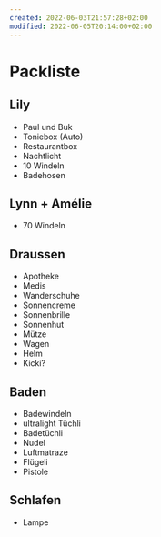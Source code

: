 ```yaml
---
created: 2022-06-03T21:57:28+02:00
modified: 2022-06-05T20:14:00+02:00
---
```


# Packliste

## Lily
- Paul und Buk
- Toniebox (Auto)
- Restaurantbox
- Nachtlicht
- 10 Windeln
- Badehosen

## Lynn + Amélie
- 70 Windeln

## Draussen
- Apotheke
- Medis
- Wanderschuhe
- Sonnencreme
- Sonnenbrille
- Sonnenhut
- Mütze
- Wagen
- Helm
- Kicki?

## Baden
- Badewindeln
- ultralight Tüchli
- Badetüchli
- Nudel
- Luftmatraze
- Flügeli
- Pistole

## Schlafen
- Lampe
